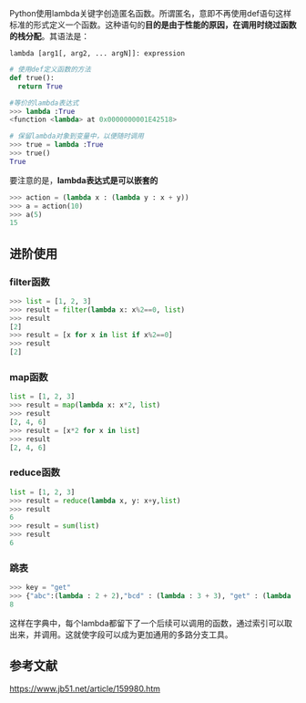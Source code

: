 Python使用lambda关键字创造匿名函数。所谓匿名，意即不再使用def语句这样标准的形式定义一个函数。这种语句的**目的是由于性能的原因，在调用时绕过函数的栈分配**。其语法是：

`lambda [arg1[, arg2, ... argN]]: expression`



```python
# 使用def定义函数的方法
def true():
  return True

#等价的lambda表达式
>>> lambda :True
<function <lambda> at 0x0000000001E42518>

# 保留lambda对象到变量中，以便随时调用
>>> true = lambda :True
>>> true()
True
```



要注意的是，**lambda表达式是可以嵌套的**

```python
>>> action = (lambda x : (lambda y : x + y))
>>> a = action(10)
>>> a(5)
15
```



## 进阶使用



### filter函数

```python
>>> list = [1, 2, 3]
>>> result = filter(lambda x: x%2==0, list)
>>> result
[2]
>>> result = [x for x in list if x%2==0]
>>> result
[2]
```

### map函数

```python
list = [1, 2, 3]
>>> result = map(lambda x: x*2, list)
>>> result
[2, 4, 6]
>>> result = [x*2 for x in list]
>>> result
[2, 4, 6]
```

### reduce函数

```python
list = [1, 2, 3]
>>> result = reduce(lambda x, y: x+y,list)
>>> result
6
>>> result = sum(list)
>>> result
6
```

### 跳表

```python
>>> key = "get"
>>> {"abc":(lambda : 2 + 2),"bcd" : (lambda : 3 + 3), "get" : (lambda : 4 + 4)}[key]()
8
```

这样在字典中，每个lambda都留下了一个后续可以调用的函数，通过索引可以取出来，并调用。这就使字段可以成为更加通用的多路分支工具。



## 参考文献

https://www.jb51.net/article/159980.htm